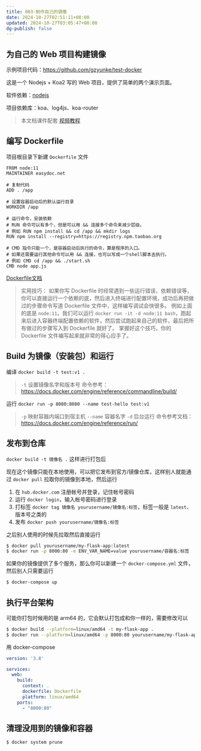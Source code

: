 ```yaml
---
title: 003-制作自己的镜像
date: 2024-10-27T02:51:11+08:00
updated: 2024-10-27T03:05:47+08:00
dg-publish: false
---
```


## 为自己的 Web 项目构建镜像

示例项目代码：<https://github.com/gzyunke/test-docker>

这是一个 Nodejs + Koa2 写的 Web 项目，提供了简单的两个演示页面。

软件依赖：[nodejs](https://nodejs.org/zh-cn/)

项目依赖库：koa、log4js、koa-router

> 本文档课件配套 [视频教程](https://www.bilibili.com/video/BV11L411g7U1?p=3)

## 编写 Dockerfile

项目根目录下新建 `Dockerfile` 文件

```
FROM node:11
MAINTAINER easydoc.net

# 复制代码
ADD . /app

# 设置容器启动后的默认运行目录
WORKDIR /app

# 运行命令，安装依赖
# RUN 命令可以有多个，但是可以用 && 连接多个命令来减少层级。
# 例如 RUN npm install && cd /app && mkdir logs
RUN npm install --registry=https://registry.npm.taobao.org

# CMD 指令只能一个，是容器启动后执行的命令，算是程序的入口。
# 如果还需要运行其他命令可以用 && 连接，也可以写成一个shell脚本去执行。
# 例如 CMD cd /app && ./start.sh
CMD node app.js
```

[Dockerfile文档](https://docs.docker.com/engine/reference/builder/#run)

> 实用技巧：
> 如果你写 Dockerfile 时经常遇到一些运行错误，依赖错误等，你可以直接运行一个依赖的底，然后进入终端进行配置环境，成功后再把做过的步骤命令写道 Dockerfile 文件中，这样编写调试会快很多。
> 例如上面的底是 `node:11`，我们可以运行 `docker run -it -d node:11 bash`，跑起来后进入容器终端配置依赖的软件，然后尝试跑起来自己的软件，最后把所有做过的步骤写入到 Dockerfile 就好了。
> 掌握好这个技巧，你的 Dockerfile 文件编写起来就非常的得心应手了。

## Build 为镜像（安装包）和运行

编译 `docker build -t test:v1 .`

> `-t` 设置镜像名字和版本号
> 命令参考：<https://docs.docker.com/engine/reference/commandline/build/>

运行 `docker run -p 8080:8080 --name test-hello test:v1`

> `-p` 映射容器内端口到宿主机
> `--name` 容器名字
> `-d` 后台运行
> 命令参考文档：<https://docs.docker.com/engine/reference/run/>

## 发布到仓库

`docker build -t 镜像名 .` 这样进行打包后

现在这个镜像只能在本地使用，可以把它发布到官方/镜像仓库，这样别人就能通过 `docker pull` 拉取你的镜像到本地，然后运行

1. 在 `hub.docker.com` 注册帐号并登录，记住帐号密码
2. 运行 `docker login`，输入帐号密码进行登录
3. 打标签 `docker tag 镜像名 yourusername/镜像名:标签`，标签一般是 `latest`、版本号之类的
4. 发布 `docker push yourusername/镜像名:标签`

之后别人使用的时候先拉取然后直接运行

```sh
$ docker pull yourusername/my-flask-app:latest
$ docker run -p 8000:80 -e ENV_VAR_NAME=value yourusername/容器名:标签
```

如果你的镜像提供了多个服务，那么你可以新建一个 `docker-compose.yml` 文件，然后别人只需要运行

```sh
$ docker-compose up
```

## 执行平台架构

可能你打包时候用的是 arm64 的，它会默认打包成和你一样的，需要修改可以

```sh
$ docker build --platform=linux/amd64 -t my-flask-app .
$ docker run --platform=linux/amd64 -p 8000:80 yourusername/my-flask-app:latest
```

用 docker-compose

```yml
version: '3.8'

services:
  web:
    build:
      context: .
      dockerfile: Dockerfile
      platform: linux/amd64
    ports:
      - "8000:80"
```

## 清理没用到的镜像和容器

```sh
$ docker system prune
```
